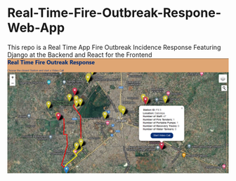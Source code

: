 # Real-Time-Fire-Outbreak-Respone-Web-App
This repo is a Real Time App Fire Outbreak Incidence Response Featuring Django at the Backend and React for the Frontend 
![alt text](image.png)